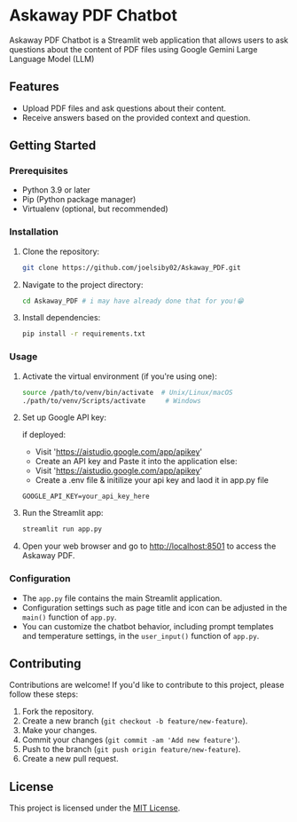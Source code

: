 # Askaway PDF Chatbot

Askaway PDF Chatbot is a Streamlit web application that allows users to ask questions about the content of PDF files using Google Gemini Large Language Model (LLM)

## Features

- Upload PDF files and ask questions about their content.
- Receive answers based on the provided context and question.

## Getting Started

### Prerequisites

- Python 3.9 or later
- Pip (Python package manager)
- Virtualenv (optional, but recommended)

### Installation

1. Clone the repository:

   ```bash
   git clone https://github.com/joelsiby02/Askaway_PDF.git
   ```

2. Navigate to the project directory:

   ```bash
   cd Askaway_PDF # i may have already done that for you!😁
   ```

3. Install dependencies:

   ```bash
   pip install -r requirements.txt
   ```

### Usage

1. Activate the virtual environment (if you're using one):

   ```bash
   source /path/to/venv/bin/activate  # Unix/Linux/macOS
   ./path/to/venv/Scripts/activate     # Windows
   ```

2. Set up Google API key:

    if deployed:
    - Visit 'https://aistudio.google.com/app/apikey'
    - Create an API key and Paste it into the application
    else:
    - Visit 'https://aistudio.google.com/app/apikey'
    - Create a .env file & initilize your api key and laod it in app.py file

     ```plaintext
     GOOGLE_API_KEY=your_api_key_here
     ```

3. Run the Streamlit app:

   ```bash
   streamlit run app.py
   ```

4. Open your web browser and go to [http://localhost:8501](http://localhost:8501) to access the Askaway PDF.

### Configuration

- The `app.py` file contains the main Streamlit application.
- Configuration settings such as page title and icon can be adjusted in the `main()` function of `app.py`.
- You can customize the chatbot behavior, including prompt templates and temperature settings, in the `user_input()` function of `app.py`.

## Contributing

Contributions are welcome! If you'd like to contribute to this project, please follow these steps:

1. Fork the repository.
2. Create a new branch (`git checkout -b feature/new-feature`).
3. Make your changes.
4. Commit your changes (`git commit -am 'Add new feature'`).
5. Push to the branch (`git push origin feature/new-feature`).
6. Create a new pull request.

## License

This project is licensed under the [MIT License](LICENSE).